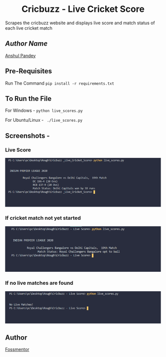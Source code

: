 <h1 align=center>Cricbuzz - Live Cricket Score</h1>

Scrapes the cricbuzz website and displays live score and match status of each live cricket match

## *Author Name*
[Anshul Pandey](https://github.com/Anshul275)

## Pre-Requisites

Run The Command  `pip install -r requirements.txt`

## To Run the File

For Windows -  `python live_scores.py`

For Ubuntu/Linux - ` ./live_scores.py`

## Screenshots - 

### Live Score

![Screenshot](live_score.png)

### If cricket match not yet started

![Screenshot](match_not_started.png)

### If no live matches are found

![Screenshot](no_live_match.png)

## Author
[Fossmentor](https://github.com/fossmentorOfficial)
